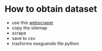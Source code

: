 # How to obtain dataset
* use this [webscraper](https://chrome.google.com/webstore/detail/web-scraper/jnhgnonknehpejjnehehllkliplmbmhn)
* copy the sitemap
* scrape
* save to csv
* trasformo eseguendo file python
